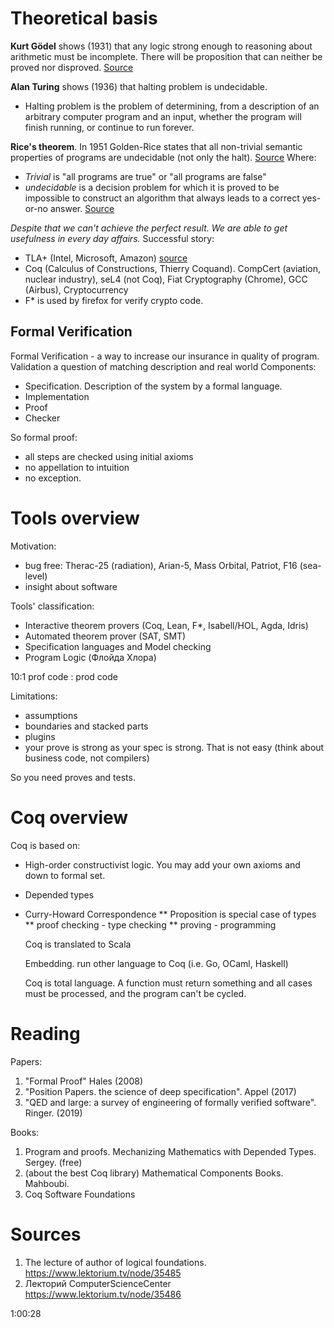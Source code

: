 # Theoretical basis

**Kurt Gödel** shows (1931) that any logic strong enough to reasoning about arithmetic must be incomplete. There will be proposition that can neither be proved nor disproved. [Source](https://en.wikipedia.org/wiki/G%C3%B6del%27s_incompleteness_theorems)

**Alan Turing** shows (1936) that halting problem is undecidable. 
* Halting problem is the problem of determining, from a description of an arbitrary computer program and an input, whether the program will finish running, or continue to run forever.

**Rice's theorem**. In 1951 Golden-Rice states that all non-trivial semantic properties of programs are undecidable (not only the halt). [Source](https://en.wikipedia.org/wiki/Rice%27s_theorem) Where:
* *Trivial* is "all programs are true" or "all programs are false" 
* *undecidable* is a decision problem for which it is proved to be impossible to construct an algorithm that always leads to a correct yes-or-no answer. [Source](https://en.wikipedia.org/wiki/Undecidable_problem)

*Despite that we can't achieve the perfect result. We are able to get usefulness in every day affairs.* Successful story:
* TLA+ (Intel, Microsoft, Amazon) [source](https://ru.wikipedia.org/wiki/TLA%E2%81%BA)
* Coq (Calculus of Constructions, Thierry Coquand). CompCert (aviation, nuclear industry), seL4 (not Coq), Fiat Cryptography (Chrome), GCC (Airbus), Cryptocurrency
* F* is used by firefox for verify crypto code.

## Formal Verification
Formal Verification - a way to increase our insurance in quality of program. 
Validation a question of matching description and real world
Components:
* Specification. Description of the system by a formal language.
* Implementation
* Proof
* Checker

So formal proof:
* all steps are checked using initial axioms
* no appellation to intuition
* no exception.

# Tools overview

Motivation:
* bug free: Therac-25 (radiation), Arian-5, Mass Orbital, Patriot, F16 (sea-level)
* insight about software 

Tools' classification:
* Interactive theorem provers (Coq, Lean, F*, Isabell/HOL, Agda, Idris)
* Automated theorem prover (SAT, SMT)
* Specification languages and Model checking
* Program Logic (Флойда Хлора) 

10:1 prof code : prod code

Limitations:
* assumptions
* boundaries and stacked parts
* plugins
* your prove is strong as your spec is strong. That is not easy (think about business code, not compilers)

So you need proves and tests.


# Coq overview

Coq is based on:
* High-order constructivist logic. You may add your own axioms and down to formal set.
* Depended types
* Curry-Howard Correspondence
  ** Proposition is special case of types
  ** proof checking - type checking
  ** proving - programming

  Coq is translated to Scala

  Embedding. run other language to Coq (i.e. Go, OCaml, Haskell)

  Coq is total language. A function must return something and all cases must be processed, and the program can't be cycled.

# Reading

Papers:
1. "Formal Proof" Hales (2008)
1. "Position Papers. the science of deep specification". Appel (2017)
1. "QED and large: a survey of engineering of formally verified software". Ringer. (2019) 

Books:
1. Program and proofs. Mechanizing Mathematics with Depended Types. Sergey. (free)
1. (about the best Coq library) Mathematical Components Books. Mahboubi.
1. Coq Software Foundations

# Sources
1. The lecture of author of logical foundations. https://www.lektorium.tv/node/35485
1. Лекторий ComputerScienceCenter https://www.lektorium.tv/node/35486

1:00:28